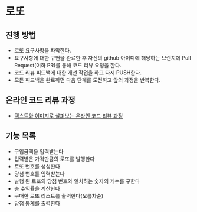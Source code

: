 # 로또
## 진행 방법
* 로또 요구사항을 파악한다.
* 요구사항에 대한 구현을 완료한 후 자신의 github 아이디에 해당하는 브랜치에 Pull Request(이하 PR)를 통해 코드 리뷰 요청을 한다.
* 코드 리뷰 피드백에 대한 개선 작업을 하고 다시 PUSH한다.
* 모든 피드백을 완료하면 다음 단계를 도전하고 앞의 과정을 반복한다.

## 온라인 코드 리뷰 과정
* [텍스트와 이미지로 살펴보는 온라인 코드 리뷰 과정](https://github.com/next-step/nextstep-docs/tree/master/codereview)

## 기능 목록
* 구입금액을 입력받는다
* 입력받은 가격만큼의 로또를 발행한다
* 로또 번호를 생성한다
* 당첨 번호를 입력받는다
* 발행 된 로또의 당첨 번호와 일치하는 숫자의 개수를 구한다
* 총 수익률을 계산한다
* 구매한 로또 리스트를 출력한다(오름차순)
* 당첨 통계를 출력한다
